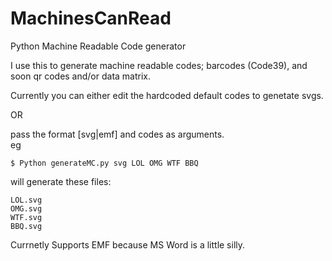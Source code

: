 # MachinesCanRead
Python Machine Readable Code generator

I use this to generate machine readable codes; barcodes (Code39), and soon qr codes and/or data matrix.

Currently you can either edit the hardcoded default codes to genetate svgs.  

OR 

pass the format [svg|emf] and codes as arguments.   
eg  

    $ Python generateMC.py svg LOL OMG WTF BBQ
  
will generate these files:  

    LOL.svg  
    OMG.svg  
    WTF.svg  
    BBQ.svg  


Currnetly Supports EMF because MS Word is a little silly.  
